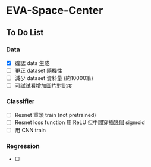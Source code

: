 # EVA-Space-Center
## To Do List

### Data

- [x]  確認 data 生成
- [ ]  更正 dataset 隨機性
- [ ]  減少 dataset 資料量 (約10000筆)
- [ ]  可試試看增加圖片對比度

### Classifier

- [ ]  Resnet 重頭 train (not pretrained)
- [ ]  Resnet loss function 用 ReLU 但中間穿插幾個 sigmoid
- [ ]  用 CNN train

### Regression

- [ ]
